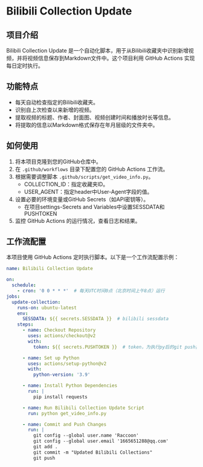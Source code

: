 # Bilibili Collection Update

## 项目介绍
Bilibili Collection Update 是一个自动化脚本，用于从Bilibili收藏夹中识别新增视频，并将视频信息保存到Markdown文件中。这个项目利用 GitHub Actions 实现每日定时执行。

## 功能特点
- 每天自动检查指定的Bilibili收藏夹。
- 识别自上次检查以来新增的视频。
- 提取视频的标题、作者、封面图、视频创建时间和播放时长等信息。
- 将提取的信息以Markdown格式保存在年月层级的文件夹中。

## 如何使用
1. 将本项目克隆到您的GitHub仓库中。
2. 在 `.github/workflows` 目录下配置您的 GitHub Actions 工作流。
3. 根据需要调整脚本 `.github/scripts/get_video_info.py`。
    - COLLECTION_ID：指定收藏夹ID。
    - USER_AGENT：指定header中User-Agent字段的值。
4. 设置必要的环境变量或GitHub Secrets（如API密钥等）。
    - 在项目settings-Secrets and Variables中设置SESSDATA和PUSHTOKEN   
5. 监控 GitHub Actions 的运行情况，查看日志和结果。

## 工作流配置
本项目使用 GitHub Actions 定时执行脚本。以下是一个工作流配置示例：

```yaml
name: Bilibili Collection Update

on:
  schedule:
    - cron: '0 0 * * *'  # 每天UTC时间0点（北京时间上午8点）运行
jobs:
  update-collection:
    runs-on: ubuntu-latest
    env:
      SESSDATA: ${{ secrets.SESSDATA }}  # bilibili sessdata
    steps:
      - name: Checkout Repository
        uses: actions/checkout@v2
        with:
          token: ${{ secrets.PUSHTOKEN }}  # token，为执行py后的git push提供权限

      - name: Set up Python
        uses: actions/setup-python@v2
        with:
          python-version: '3.9'

      - name: Install Python Dependencies
        run: |
          pip install requests

      - name: Run Bilibili Collection Update Script
        run: python get_video_info.py

      - name: Commit and Push Changes
        run: |
          git config --global user.name 'Raccoon'
          git config --global user.email '1665651288@qq.com'
          git add .
          git commit -m "Updated Bilibili Collections"
          git push
```
